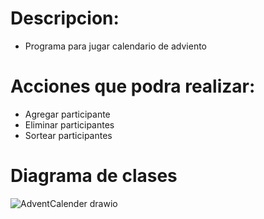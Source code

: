 # Descripcion: 
- Programa para jugar calendario de adviento
# Acciones que podra realizar:
- Agregar participante
- Eliminar participantes
- Sortear participantes
# Diagrama de clases
![AdventCalender drawio](https://github.com/dennisMorato15/AdventCalender/assets/126518475/cb286774-e5c5-491c-9fad-012b7bcf62a8)
